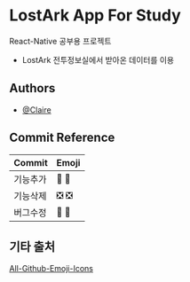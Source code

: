 
# LostArk App For Study

React-Native 공부용 프로젝트 

- LostArk 전투정보실에서 받아온 데이터를 이용


## Authors

- [@Claire](https://www.github.com/giyami2)

## Commit Reference

| Commit            | Emoji                    |
| ----------------- | -------------------------|
| 기능추가 | 📍 :round_pushpin: |
| 기능삭제 | ❎ :negative_squared_cross_mark:|
| 버그수정 | 🔨 :hammer: |


## 기타 출처

[All-Github-Emoji-Icons](https://github.com/giyami2/All-Github-Emoji-Icons)

